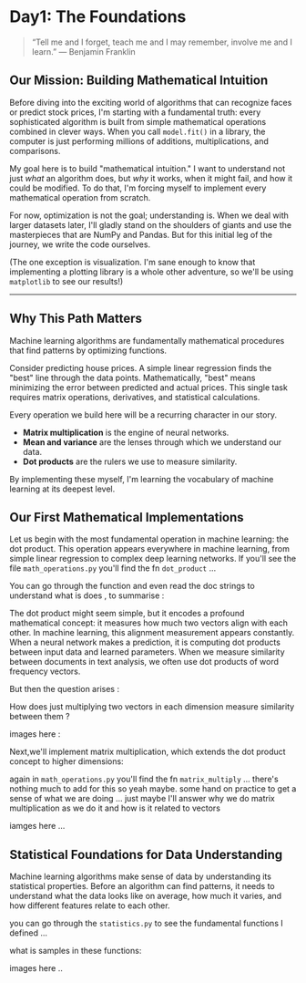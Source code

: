 # Day1: The Foundations

> “Tell me and I forget, teach me and I may remember, involve me and I learn.” — Benjamin Franklin

## Our Mission: Building Mathematical Intuition

Before diving into the exciting world of algorithms that can recognize faces or predict stock prices, I'm starting with a fundamental truth: every sophisticated algorithm is built from simple mathematical operations combined in clever ways. When you call `model.fit()` in a library, the computer is just performing millions of additions, multiplications, and comparisons.

My goal here is to build "mathematical intuition." I want to understand not just _what_ an algorithm does, but _why_ it works, when it might fail, and how it could be modified. To do that, I'm forcing myself to implement every mathematical operation from scratch.

For now, optimization is not the goal; understanding is. When we deal with larger datasets later, I'll gladly stand on the shoulders of giants and use the masterpieces that are NumPy and Pandas. But for this initial leg of the journey, we write the code ourselves.

(The one exception is visualization. I'm sane enough to know that implementing a plotting library is a whole other adventure, so we'll be using `matplotlib` to see our results!)

---

## Why This Path Matters

Machine learning algorithms are fundamentally mathematical procedures that find patterns by optimizing functions.

Consider predicting house prices. A simple linear regression finds the "best" line through the data points. Mathematically, "best" means minimizing the error between predicted and actual prices. This single task requires matrix operations, derivatives, and statistical calculations.

Every operation we build here will be a recurring character in our story.

- **Matrix multiplication** is the engine of neural networks.
- **Mean and variance** are the lenses through which we understand our data.
- **Dot products** are the rulers we use to measure similarity.

By implementing these myself, I'm learning the vocabulary of machine learning at its deepest level.

## Our First Mathematical Implementations

Let us begin with the most fundamental operation in machine learning: the dot product. This operation appears everywhere in machine learning, from simple linear regression to complex deep learning networks. If you'll see the file `math_operations.py` you'll find the fn `dot_product` ...

You can go through the function and even read the doc strings to understand what is does , to summarise :

The dot product might seem simple, but it encodes a profound mathematical concept: it measures how much two vectors align with each other. In machine learning, this alignment measurement appears constantly. When a neural network makes a prediction, it is computing dot products between input data and learned parameters. When we measure similarity between documents in text analysis, we often use dot products of word frequency vectors.

But then the question arises :

How does just multiplying two vectors in each dimension measure similarity between them ?

images here :

Next,we'll implement matrix multiplication, which extends the dot product concept to higher dimensions:

again in `math_operations.py` you'll find the fn `matrix_multiply` ...
there's nothing much to add for this so yeah maybe. some hand on practice to get a sense of what we are doing ... just maybe I'll answer why we do matrix multiplication as we do it and how is it related to vectors

iamges here ...

## Statistical Foundations for Data Understanding

Machine learning algorithms make sense of data by understanding its statistical properties. Before an algorithm can find patterns, it needs to understand what the data looks like on average, how much it varies, and how different features relate to each other.

you can go through the `statistics.py` to see the fundamental functions I defined ...

what is samples in these functions:

images here ..
